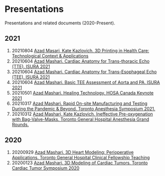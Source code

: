 # Presentations
Presentations and related documents (2020-Present).

## 2021
1. 20210804 [Azad Masari, Kate Kazlovich. 3D Printing in Health Care: Technological Context & Applications](https://github.com/tgh-apil/Presentations/tree/main/20210804%203D%20Printing%20in%20Healtcare%20-%20BID%20Rounds)
2. 20210604 [Azad Mashari. Cardiac Anatomy for Trans-thoracic Echo (TTE). ISURA 2021](https://github.com/tgh-apil/Presentations/tree/main/2021-ISURA)
2. 20210604 [Azad Mashari. Cardiac Anatomy for Trans-Esophageal Echo (TEE). ISURA 2021](https://github.com/tgh-apil/Presentations/tree/main/2021-ISURA) 
3. 20210604 [Azad Mashari. Basic TEE Assessment of Aorta and PA. ISURA 2021](https://github.com/tgh-apil/Presentations/tree/main/2021-ISURA)
3. 20210501 [Azad Mashari. Healing Technology. HOSA Canada Keynote 2021](https://docs.google.com/presentation/d/1IPc4RL7uPUPIAHEHypoTuYCm-zffcbZtjaY0V4FMdXw/edit?usp=sharing)
4. 20210317 [Azad Mashari. Rapid On-site Manufacturing and Testing During the Pandemic & Beyond. Toronto Anesthesia Symposium 2021.](https://docs.google.com/presentation/d/1eL3zdVVUl_E4PxyiWpcekjUJxWSq-aaVOjAqDNZJ4dU/edit?usp=sharing)
5. 20210312 [Azad Mashari, Kate Kazlovich. Ineffective Pre-oxygenation with Bag-Valve-Masks. Toronto General Hospital Anesthesia Grand Rounds.](https://docs.google.com/presentation/d/1ZKtNyULiIYRjYsKOS2sHNHFdI2De4ONbGBFkAdA7nCM/edit?usp=sharing)

## 2020
1. 20200929 [Azad Mashari. 3D Heart Modeling: Perioperative Applications. Toronto General Hospital Clinical Fellowship Teaching](https://github.com/tgh-apil/Presentations/tree/main/2020%203D%20Heart%20Modeling)  
1. 20200123 [Azad Mashari. 3D Modeling of Cardiac Tumors.  Toronto Cardiac Tumor Symposium 2020](https://github.com/tgh-apil/Presentations/tree/main/2020%203D%20Modeling%20Cardiac%20Tumors)

